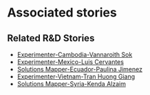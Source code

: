 # Associated stories

<!-- !!DO NOT REMOVE!! start autogenerated hyperlinks -->
## Related R&D Stories
- [Experimenter-Cambodia-Vannaroith Sok](/stories/?doc=Experimenters_KHM)
- [Experimenter-Mexico-Luis Cervantes](/stories/?doc=Experimenters_MEX)
- [Solutions Mapper\-Ecuador\-Paulina Jimenez](/stories/?doc=SolutionMappers_ECU)
- [Experimenter-Vietnam-Tran Huong Giang](/stories/?doc=Experimenters_VNM)
- [Solutions Mapper-Syria-Kenda Alzaim](/stories/?doc=SolutionMappers_SYR)
<!-- !!DO NOT REMOVE!! end autogenerated hyperlinks -->